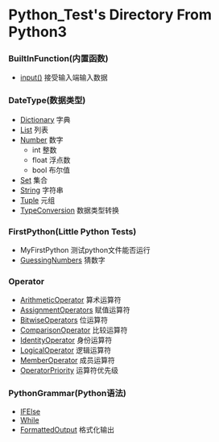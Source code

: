 # Python_Test's Directory From Python3

### BuiltInFunction(内置函数)
* [input()](https://github.com/wangshiz/Python_Test/blob/master/BuiltInFunction/input.py) 接受输入端输入数据

### DateType(数据类型)
* [Dictionary](https://github.com/wangshiz/Python_Test/blob/master/DataType/Dictionary.py) 字典
* [List](https://github.com/wangshiz/Python_Test/blob/master/DataType/List.py) 列表
* [Number](https://github.com/wangshiz/Python_Test/blob/master/DataType/Number.py) 数字
    * int 整数
    * float 浮点数
    * bool 布尔值
* [Set](https://github.com/wangshiz/Python_Test/blob/master/DataType/Set.py) 集合
* [String](https://github.com/wangshiz/Python_Test/blob/master/DataType/String.py) 字符串
* [Tuple](https://github.com/wangshiz/Python_Test/blob/master/DataType/Tuple.py) 元组
* [TypeConversion](https://github.com/wangshiz/Python_Test/blob/master/DataType/Tuple.py) 数据类型转换

### FirstPython(Little Python Tests)
* MyFirstPython 测试python文件能否运行
* [GuessingNumbers](https://github.com/wangshiz/Python_Test/blob/master/FirstPython/GuessingNumbers.py) 猜数字

### Operator
* [ArithmeticOperator](https://github.com/wangshiz/Python_Test/blob/master/Operator/ArithmeticOperator.py) 算术运算符
* [AssignmentOperators](https://github.com/wangshiz/Python_Test/blob/master/Operator/AssignmentOperators.py) 赋值运算符
* [BitwiseOperators](https://github.com/wangshiz/Python_Test/blob/master/Operator/BitwiseOperators.py) 位运算符
* [ComparisonOperator](https://github.com/wangshiz/Python_Test/blob/master/Operator/ComparisonOperator.py) 比较运算符
* [IdentityOperator](https://github.com/wangshiz/Python_Test/blob/master/Operator/IdentityOperator.py) 身份运算符
* [LogicalOperator](https://github.com/wangshiz/Python_Test/blob/master/Operator/LogicalOperator.py) 逻辑运算符
* [MemberOperator](https://github.com/wangshiz/Python_Test/blob/master/Operator/MemberOperator.py) 成员运算符
* [OperatorPriority](https://github.com/wangshiz/Python_Test/blob/master/Operator/OperatorPriority.py) 运算符优先级

### PythonGrammar(Python语法)
* [IFElse](https://github.com/wangshiz/Python_Test/blob/master/PythonGrammar/IfElse.py)
* [While](https://github.com/wangshiz/Python_Test/blob/master/PythonGrammar/While.py)
* [FormattedOutput](https://github.com/wangshiz/Python_Test/blob/master/PythonGrammar/FormattedOutput.py) 格式化输出